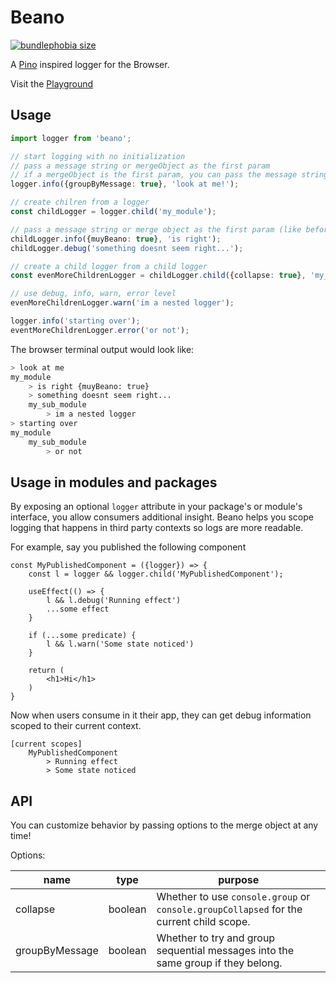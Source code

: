 # Beano

[![bundlephobia size](https://badgen.net/bundlephobia/minzip/beano)](https://bundlephobia.com/result?p=beano)


A [Pino](https://github.com/pinojs/pino) inspired logger for the Browser.

Visit the [Playground](https://erhathaway.github.io/beano/)

## Usage

```typescript
import logger from 'beano';

// start logging with no initialization
// pass a message string or mergeObject as the first param
// if a mergeObject is the first param, you can pass the message string as the second param
logger.info({groupByMessage: true}, 'look at me!');

// create chilren from a logger
const childLogger = logger.child('my_module');

// pass a message string or merge object as the first param (like before!)
childLogger.info({muyBeano: true}, 'is right');
childLogger.debug('something doesnt seem right...');

// create a child logger from a child logger
const evenMoreChildrenLogger = childLogger.child({collapse: true}, 'my_sub_module');

// use debug, info, warn, error level
evenMoreChildrenLogger.warn('im a nested logger');

logger.info('starting over');
eventMoreChildrenLogger.error('or not');
```

The browser terminal output would look like:

```bash
> look at me
my_module
    > is right {muyBeano: true}
    > something doesnt seem right...
    my_sub_module
        > im a nested logger
> starting over
my_module
    my_sub_module
        > or not
```

## Usage in modules and packages

By exposing an optional `logger` attribute in your package's or module's interface, you allow consumers additional insight. Beano helps you scope logging that happens in third party contexts so logs are more readable.

For example, say you published the following component
```
const MyPublishedComponent = ({logger}) => {
    const l = logger && logger.child('MyPublishedComponent');
    
    useEffect(() => {
        l && l.debug('Running effect')
        ...some effect
    }
    
    if (...some predicate) {
        l && l.warn('Some state noticed')
    }
    
    return (
        <h1>Hi</h1>
    )
}
```

Now when users consume in it their app, they can get debug information scoped to their current context.

```shell
[current scopes]
    MyPublishedComponent
        > Running effect
        > Some state noticed

```

## API

You can customize behavior by passing options to the merge object at any time!

Options:

| name           | type    | purpose                                                                                 |
| -------------- | ------- | --------------------------------------------------------------------------------------- |
| collapse       | boolean | Whether to use `console.group` or `console.groupCollapsed` for the current child scope. |
| groupByMessage | boolean | Whether to try and group sequential messages into the same group if they belong.        |

